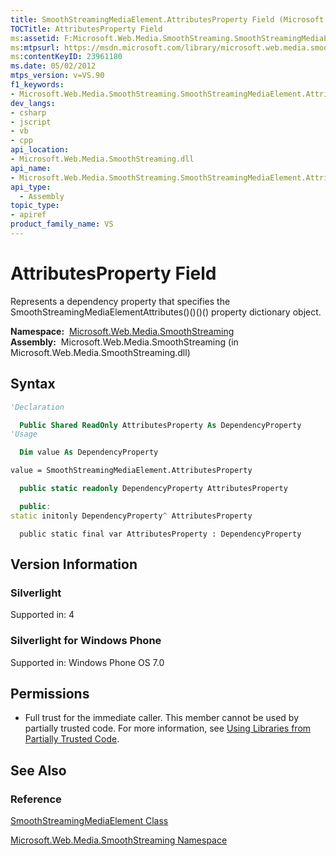 ```yaml
---
title: SmoothStreamingMediaElement.AttributesProperty Field (Microsoft.Web.Media.SmoothStreaming)
TOCTitle: AttributesProperty Field
ms:assetid: F:Microsoft.Web.Media.SmoothStreaming.SmoothStreamingMediaElement.AttributesProperty
ms:mtpsurl: https://msdn.microsoft.com/library/microsoft.web.media.smoothstreaming.smoothstreamingmediaelement.attributesproperty(v=VS.90)
ms:contentKeyID: 23961180
ms.date: 05/02/2012
mtps_version: v=VS.90
f1_keywords:
- Microsoft.Web.Media.SmoothStreaming.SmoothStreamingMediaElement.AttributesProperty
dev_langs:
- csharp
- jscript
- vb
- cpp
api_location:
- Microsoft.Web.Media.SmoothStreaming.dll
api_name:
- Microsoft.Web.Media.SmoothStreaming.SmoothStreamingMediaElement.AttributesProperty
api_type:
  - Assembly
topic_type:
- apiref
product_family_name: VS
---
```


# AttributesProperty Field

Represents a dependency property that specifies the SmoothStreamingMediaElementAttributes()()()() property dictionary object.

**Namespace:**  [Microsoft.Web.Media.SmoothStreaming](microsoft-web-media-smoothstreaming-namespace_1.md)  
**Assembly:**  Microsoft.Web.Media.SmoothStreaming (in Microsoft.Web.Media.SmoothStreaming.dll)

## Syntax

```vb
'Declaration

  Public Shared ReadOnly AttributesProperty As DependencyProperty
'Usage

  Dim value As DependencyProperty

value = SmoothStreamingMediaElement.AttributesProperty
```

```csharp
  public static readonly DependencyProperty AttributesProperty
```

```cpp
  public:
static initonly DependencyProperty^ AttributesProperty
```

```jscript
  public static final var AttributesProperty : DependencyProperty
```

## Version Information

### Silverlight

Supported in: 4  

### Silverlight for Windows Phone

Supported in: Windows Phone OS 7.0  

## Permissions

  - Full trust for the immediate caller. This member cannot be used by partially trusted code. For more information, see [Using Libraries from Partially Trusted Code](https://msdn.microsoft.com/library/8skskf63).

## See Also

### Reference

[SmoothStreamingMediaElement Class](smoothstreamingmediaelement-class-microsoft-web-media-smoothstreaming_1.md)

[Microsoft.Web.Media.SmoothStreaming Namespace](microsoft-web-media-smoothstreaming-namespace_1.md)

